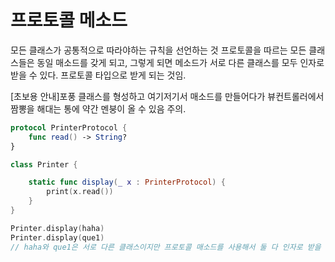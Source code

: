 # 프로토콜 메소드

모든 클래스가 공통적으로 따라야하는 규칙을 선언하는 것
프로토콜을 따르는 모든 클래스들은 동일 매소드를 갖게 되고, 그렇게 되면 메소드가 서로 다른 클래스를 모두 인자로 받을 수 있다. 프로토콜 타입으로 받게 되는 것임.


[초보용 안내]포풍 클래스를 형성하고 여기저기서 매소드를 만들어다가 뷰컨트롤러에서 짬뽕을 해대는 통에 약간 멘붕이 올 수 있음 주의.

```swift
protocol PrinterProtocol {
    func read() -> String?
}
```

```swift
class Printer {

    static func display(_ x : PrinterProtocol) {
        print(x.read())
    }
}
```

```swift
Printer.display(haha)
Printer.display(que1)
// haha와 que1은 서로 다른 클래스이지만 프로토콜 매소드를 사용해서 둘 다 인자로 받을 수 있게 되었다!
```
